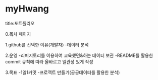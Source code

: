 # myHwang


title:포트폴리오

0.목차 페이지

1.github를 선택한 이유(개발자)
-데이터 분석

2.운영
-리퍼지토리를 이용하여 교육했던&하는 데이터 보관
-README를 활용한 commit 규칙에 따라 올바르고 일관성 있게 작성

3.목표
-1일1커밋
-프로젝트 만들기(공공데이터를 활용한 분석)
